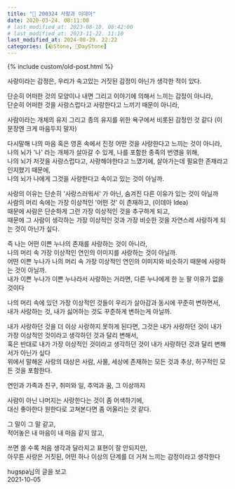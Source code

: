 ```yaml
---
title: "🌱 200324 사랑과 이데아"
date: 2020-03-24. 08:11:00
# last_modified_at: 2023-08-10. 08:42:00
# last_modified_at: 2023-11-22. 11:10
last_modified_at: 2024-08-29. 22:22
categories: [🪨Stone, 🌱DayStone]
---
```

{% include custom/old-post.html %}

사랑이라는 감정은, 우리가 속고있는 거짓된 감정이 아닌가 생각한 적이 있다.  

단순히 어떠한 것의 모양이나 내면 그리고 이야기에 의해서 느끼는 감정이 아니라,  
단순히 어떠한 것을 사랑스럽다고 사랑한다고 느끼기 때문이 아니라,  

사람이라는 개체의 유지 그리고 종의 유지를 위한 욕구에서 비롯된 감정인 것 같다 (이 문장엔 크게 마음두지 말자)  

다시말해 나의 마음 혹은 영혼 속에서 진정 어떤 것을 사랑한다고 느끼는 것이 아니라,  
나의 뇌가 '나' 라는 개체가 살아갈 수 있게, 나를 포함한 종족의 번영을 위해,  
나의 뇌가 저것을 사랑스럽다고, 사랑해야한다고 느꼈기에, 살아가는데 필요한 존재라고 인지했기 때문에,  
나의 뇌가 나에게 그것을 사랑한다고 속이고 있는 것이 아닐까.  

사랑의 이유는 단순히 '사랑스러워서' 가 아닌, 숨겨진 다른 이유가 있는 것이 아닐까  
사람의 머리 속에는 가장 이상적인 '어떤 것' 이 존재하고, (이데아 Idea)  
때문에 사람은 단순하게 그런 가장 이상적인 것을 추구하게 되고,  
때문에 그 사람이 생각하는 가장 이상적인 것과 가장 비슷한 것을 자연스레 사랑하게 되는 것이 아닌가 싶다.  

즉 나는 어떤 이쁜 누나의 존재를 사랑하는 것이 아니라,  
나의 머리 속 가장 이상적인 연인의 이미지를 사랑하는 것이 아닐까.  
어떤 이쁜 누나가 나의 머리 속 가장 이상적인 연인의 이미지와 비슷하기 때문에 사랑하는 것이 아닐까.  
내가 이쁜 누나가 이쁜 누나라서 사랑하는 거라면, 다른 누나에게 한 눈 팔 이유가 없을 것이다  

나의 머리 속에 있던 가장 이상적인 것들이 우리가 살아감과 동시에 꾸준히 변하면서,  
내가 사랑하는 것, 내가 싫어하는 것도 꾸준하게 변하는게 아닐까.  

내가 사랑하던 것을 더 이상 사랑하지 못하게 된다면, 그것은 내가 사랑하던 것이 내가 가장 이상적인 것이라고 생각하던 것과 달리 변해서,  
혹은 반대로 내가 가장 이상적인 것이라고 생각하던 것이 내가 사랑하던 것과 달리 변해서가 아닌가 싶다  
위에서 말해온 사랑의 대상은 사람, 사물, 세상에 존재하는 모든 것과 추상, 허구적인 모든 것을 포함한다.  

연인과 가족과 친구, 취미와 일, 추억과 꿈, 그 이상까지  

사람이 아닌 나머지는 사랑한다는 것이 좀 어색하기에,  
대신 좋아한다 원한다로 고쳐본다면 좀 어울리는 것 같다.  

그 말이 그 말 같고,  
적어놓은 내 마음이 내 마음 같지 않고,  

쓰면 쓸 수록 처음 생각과 달라지고 표현이 잘 안되지만,  
아무튼 사랑은 거짓된, 어떤 하나 이상의 단계를 더 거쳐 느끼는 감정이라고 생각한다  

hugspa님의 글을 보고  
2021-10-05  
